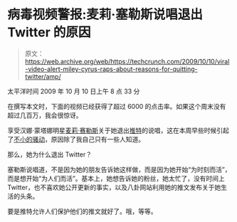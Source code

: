 # 病毒视频警报:麦莉·塞勒斯说唱退出 Twitter 的原因

> 原文：<https://web.archive.org/web/https://techcrunch.com/2009/10/10/viral-video-alert-miley-cyrus-raps-about-reasons-for-quitting-twitter/amp/>

太平洋时间 2009 年 10 月 10 日上午 8 点 33 分

在撰写本文时，下面的视频已经获得了超过 6000 的点击率。如果这个周末没有超过几百万，我会很惊讶。

享受汉娜·蒙塔娜明星[麦莉·赛勒斯](https://web.archive.org/web/20230403232652/http://en.wikipedia.org/wiki/Miley_Cyrus)关于她退出[推特](https://web.archive.org/web/20230403232652/http://twitter.com/)的说唱，这在本周早些时候引起了[不小的骚动](https://web.archive.org/web/20230403232652/https://techcrunch.com/2009/10/08/if-teens-don%E2%80%99t-use-twitter-then-why-do-i-have-to-read-about-miley-cyrus/)，原因除了我自己只有一些人知道。

那么，她为什么退出 Twitter？

塞勒斯说唱道，不是因为她的朋友告诉她这样做，而是因为她开始“为时刻而活”，而是想开始“为人们而活”。基本上，她想告诉她的粉丝，她太忙了，没有时间上 Twitter，也不喜欢她公开更新的事实，以及八卦网站利用她的推文发布关于她生活的头条。

要是推特允许人们保护他们的推文就好了。哦，等等。

<amp-analytics data-credentials="include" class="i-amphtml-layout-fixed i-amphtml-layout-size-defined" i-amphtml-layout="fixed"></amp-analytics>